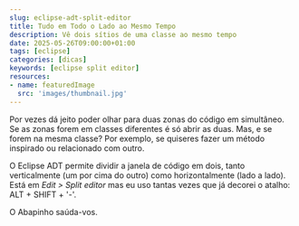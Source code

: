 ```yaml
---
slug: eclipse-adt-split-editor
title: Tudo em Todo o Lado ao Mesmo Tempo
description: Vê dois sítios de uma classe ao mesmo tempo
date: 2025-05-26T09:00:00+01:00
tags: [eclipse]
categories: [dicas]
keywords: [eclipse split editor]
resources:
- name: featuredImage
  src: 'images/thumbnail.jpg'
---
```


Por vezes dá jeito poder olhar para duas zonas do código em simultâneo. Se as zonas forem em classes diferentes é só abrir as duas. Mas, e se forem na mesma classe? Por exemplo, se quiseres fazer um método inspirado ou relacionado com outro.

<!--more-->

O Eclipse ADT permite dividir a janela de código em dois, tanto verticalmente (um por cima do outro) como horizontalmente (lado a lado). Está em _Edit > Split editor_ mas eu uso tantas vezes que já decorei o atalho: ALT + SHIFT + '-'.

O Abapinho saúda-vos.
